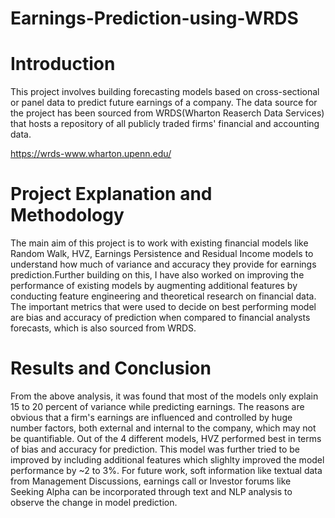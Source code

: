 # Earnings-Prediction-using-WRDS
# Introduction
This project involves building forecasting models based on cross-sectional or panel data to predict future earnings of a company. 
The data source for the project has been sourced from WRDS(Wharton Reaserch Data Services) that hosts a repository of all publicly traded firms' financial and accounting data. 

https://wrds-www.wharton.upenn.edu/

# Project Explanation and Methodology
The main aim of this project is to work with existing financial models like Random Walk, HVZ, Earnings Persistence and Residual Income models to understand how much of variance and accuracy they provide for earnings prediction.Further building on this, I have also worked on improving the performance of existing models by augmenting additional features by conducting feature engineering and theoretical research on financial data. The important metrics that were used to decide on best performing model are bias and accuracy of prediction when compared to financial analysts forecasts, which is also sourced from WRDS.

# Results and Conclusion
From the above analysis, it was found that most of the models only explain 15 to 20 percent of variance while predicting earnings. The reasons are obvious that a firm's earnings are influenced and controlled by huge number factors, both external and internal to the company, which may not be quantifiable. Out of the 4 different models, HVZ performed best in terms of bias and accuracy for prediction. This model was further tried to be improved by including additional features which slighlty improved the model performance by ~2 to 3%. For future work, soft information like textual data from Management Discussions, earnings call or Investor forums like Seeking Alpha can be incorporated through text and NLP analysis to observe the change in model prediction.
